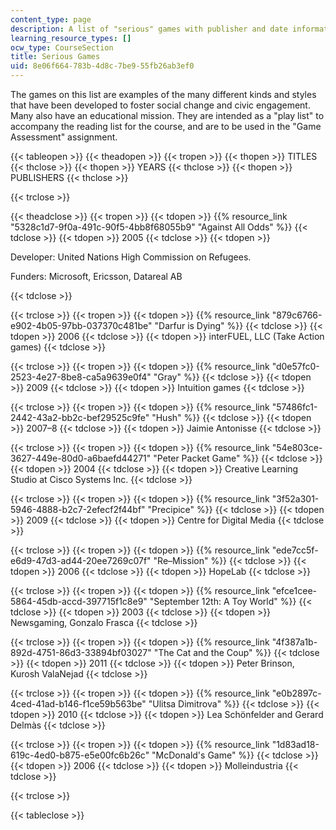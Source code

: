 ```yaml
---
content_type: page
description: A list of "serious" games with publisher and date information.
learning_resource_types: []
ocw_type: CourseSection
title: Serious Games
uid: 8e06f664-783b-4d8c-7be9-55fb26ab3ef0
---
```


The games on this list are examples of the many different kinds and styles that have been developed to foster social change and civic engagement. Many also have an educational mission. They are intended as a "play list" to accompany the reading list for the course, and are to be used in the "Game Assessment" assignment.

{{< tableopen >}}
{{< theadopen >}}
{{< tropen >}}
{{< thopen >}}
TITLES
{{< thclose >}}
{{< thopen >}}
YEARS
{{< thclose >}}
{{< thopen >}}
PUBLISHERS
{{< thclose >}}

{{< trclose >}}

{{< theadclose >}}
{{< tropen >}}
{{< tdopen >}}
{{% resource_link "5328c1d7-9f0a-491c-90f5-4bb8f68055b9" "Against All Odds" %}}
{{< tdclose >}}
{{< tdopen >}}
2005
{{< tdclose >}}
{{< tdopen >}}


Developer: United Nations High Commission on Refugees.

Funders: Microsoft, Ericsson, Datareal AB


{{< tdclose >}}

{{< trclose >}}
{{< tropen >}}
{{< tdopen >}}
{{% resource_link "879c6766-e902-4b05-97bb-037370c481be" "Darfur is Dying" %}}
{{< tdclose >}}
{{< tdopen >}}
2006
{{< tdclose >}}
{{< tdopen >}}
interFUEL, LLC (Take Action games)
{{< tdclose >}}

{{< trclose >}}
{{< tropen >}}
{{< tdopen >}}
{{% resource_link "d0e57fc0-2523-4e27-8be8-ca5a9639e0f4" "Gray" %}}
{{< tdclose >}}
{{< tdopen >}}
2009
{{< tdclose >}}
{{< tdopen >}}
Intuition games
{{< tdclose >}}

{{< trclose >}}
{{< tropen >}}
{{< tdopen >}}
{{% resource_link "57486fc1-2442-43a2-bb2c-bef29525c9fe" "Hush" %}}
{{< tdclose >}}
{{< tdopen >}}
2007–8
{{< tdclose >}}
{{< tdopen >}}
Jaimie Antonisse
{{< tdclose >}}

{{< trclose >}}
{{< tropen >}}
{{< tdopen >}}
{{% resource_link "54e803ce-3627-449e-80d0-a6baefd44271" "Peter Packet Game" %}}
{{< tdclose >}}
{{< tdopen >}}
2004
{{< tdclose >}}
{{< tdopen >}}
Creative Learning Studio at Cisco Systems Inc.
{{< tdclose >}}

{{< trclose >}}
{{< tropen >}}
{{< tdopen >}}
{{% resource_link "3f52a301-5946-4888-b2c7-2efecf2f44bf" "Precipice" %}}
{{< tdclose >}}
{{< tdopen >}}
2009
{{< tdclose >}}
{{< tdopen >}}
Centre for Digital Media
{{< tdclose >}}

{{< trclose >}}
{{< tropen >}}
{{< tdopen >}}
{{% resource_link "ede7cc5f-e6d9-47d3-ad44-20ee7269c07f" "Re–Mission" %}}
{{< tdclose >}}
{{< tdopen >}}
2006
{{< tdclose >}}
{{< tdopen >}}
HopeLab
{{< tdclose >}}

{{< trclose >}}
{{< tropen >}}
{{< tdopen >}}
{{% resource_link "efce1cee-5864-45db-accd-397715f1c8e9" "September 12th: A Toy World" %}}
{{< tdclose >}}
{{< tdopen >}}
2003
{{< tdclose >}}
{{< tdopen >}}
Newsgaming, Gonzalo Frasca
{{< tdclose >}}

{{< trclose >}}
{{< tropen >}}
{{< tdopen >}}
{{% resource_link "4f387a1b-892d-4751-86d3-33894bf03027" "The Cat and the Coup" %}}
{{< tdclose >}}
{{< tdopen >}}
2011
{{< tdclose >}}
{{< tdopen >}}
Peter Brinson, Kurosh ValaNejad
{{< tdclose >}}

{{< trclose >}}
{{< tropen >}}
{{< tdopen >}}
{{% resource_link "e0b2897c-4ced-41ad-b146-f1ce59b563be" "Ulitsa Dimitrova" %}}
{{< tdclose >}}
{{< tdopen >}}
2010
{{< tdclose >}}
{{< tdopen >}}
Lea Schönfelder and Gerard Delmàs
{{< tdclose >}}

{{< trclose >}}
{{< tropen >}}
{{< tdopen >}}
{{% resource_link "1d83ad18-619c-4ed0-b875-e5e00fc6b26c" "McDonald's Game" %}}
{{< tdclose >}}
{{< tdopen >}}
2006
{{< tdclose >}}
{{< tdopen >}}
Molleindustria
{{< tdclose >}}

{{< trclose >}}

{{< tableclose >}}